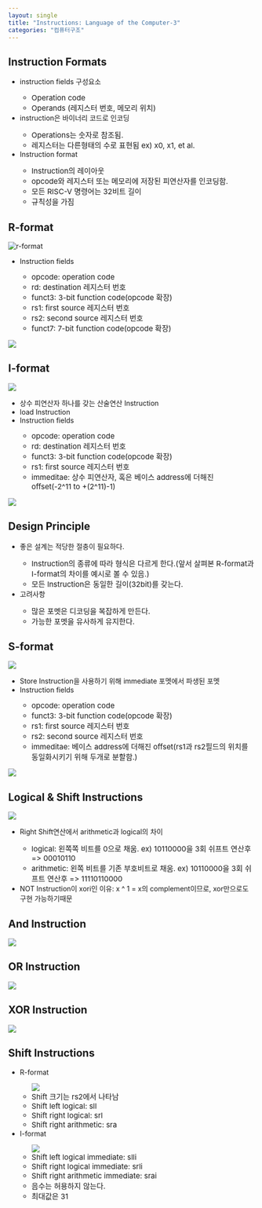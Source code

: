 ```yaml
---
layout: single
title: "Instructions: Language of the Computer-3"
categories: "컴퓨터구조"
---
```


## Instruction Formats

<ul>
  <li>instruction fields 구성요소</li>
  <ul>
    <li style="font-size:15px;">Operation code</li>
    <li style="font-size:15px;">Operands (레지스터 번호, 메모리 위치)</li>
  </ul>

  <li>instruction은 바이너리 코드로 인코딩</li>
  <ul>
    <li style="font-size:15px;">Operations는 숫자로 참조됨.</li>
    <li style="font-size:15px;">레지스터는 다른형태의 수로 표현됨 ex) x0, x1, et al.</li>
  </ul>

  <li>Instruction format</li>
  <ul>
    <li style="font-size:15px;">Instruction의 레이아웃</li>
    <li style="font-size:15px;">opcode와 레지스터 또는 메모리에 저장된 피연산자를 인코딩함.</li>
    <li style="font-size:15px;">모든 RISC-V 명령어는 32비트 길이</li>
    <li style="font-size:15px;">규칙성을 가짐</li>
  </ul>
</ul>

## R-format

<img src='/images/2024-09-25-comstruct7/스크린샷 2024-09-25 204954-1727265235424-2.png' alt='r-format'>
<ul>
  <li>Instruction fields</li>
  <ul>
     <li style="font-size:15px;">opcode: operation code</li>
     <li style="font-size:15px;">rd: destination 레지스터 번호</li>
     <li style="font-size:15px;">funct3: 3-bit function code(opcode 확장)</li>
     <li style="font-size:15px;">rs1: first source 레지스터 번호</li>
     <li style="font-size:15px;">rs2: second source 레지스터 번호</li>
     <li style="font-size:15px;">funct7: 7-bit function code(opcode 확장)</li>
  </ul>
</ul>
<img src='/images/2024-09-25-comstruct7/스크린샷 2024-09-25 210542.png'>

## I-format

<img src='/images/2024-09-25-comstruct7/스크린샷 2024-09-25 211032.png'>
<ul>
  <li>상수 피연산자 하나를 갖는 산술연산 Instruction</li>
  <li>load Instruction</li>
  <li>Instruction fields</li>
  <ul>
    <li style="font-size:15px;">opcode: operation code</li>
    <li style="font-size:15px;">rd: destination 레지스터 번호</li>
    <li style="font-size:15px;">funct3: 3-bit function code(opcode 확장)</li>
    <li style="font-size:15px;">rs1: first source 레지스터 번호</li>
    <li style="font-size:15px;">immeditae: 상수 피연산자, 혹은 베이스 address에 더해진 offset(-2^11 to +(2^11)-1)</li>
  </ul>
</ul>
<img src='/images/2024-09-25-comstruct7/스크린샷 2024-09-25 211705.png'>

## Design Principle

<ul>
  <li>좋은 설계는 적당한 절충이 필요하다.</li>
  <ul>
    <li style="font-size:15px;">Instruction의 종류에 따라 형식은 다르게 한다.(앞서 살펴본 R-format과 I-format의 차이를 예시로 볼 수 있음.)</li>
    <li style="font-size:15px;">모든 Instruction은 동일한 길이(32bit)를 갖는다.</li>
  </ul>

  <li>고려사항</li>
  <ul>
    <li style="font-size:15px;">많은 포멧은 디코딩을 복잡하게 만든다.</li>
    <li style="font-size:15px;">가능한 포멧을 유사하게 유지한다.</li>
  </ul>
</ul>

## S-format

<img src='/images/2024-09-25-comstruct7/스크린샷 2024-09-25 213243.png'>
<ul>
  <li>Store Instruction을 사용하기 위해 immediate 포멧에서 파생된 포멧</li>
  <li>Instruction fields</li>
  <ul>
    <li style="font-size:15px;">opcode: operation code</li>
    <li style="font-size:15px;">funct3: 3-bit function code(opcode 확장)</li>
    <li style="font-size:15px;">rs1: first source 레지스터 번호</li>
    <li style="font-size:15px;">rs2: second source 레지스터 번호</li>
    <li style="font-size:15px;">immeditae: 베이스 address에 더해진 offset(rs1과 rs2필드의 위치를 동일화시키기 위해 두개로 분할함.)</li>
  </ul>
</ul>
<img src='/images/2024-09-25-comstruct7/스크린샷 2024-09-25 213743.png'>

## Logical & Shift Instructions

<img src='/images/2024-09-25-comstruct7/스크린샷 2024-09-25 214407.png'>
<ul>
  <li>Right Shift연산에서 arithmetic과 logical의 차이</li>
  <ul>
    <li style="font-size:15px;">logical: 왼쪽쪽 비트를 0으로 채움. ex) 10110000을 3회 쉬프트 연산후 => 00010110</li>
    <li style="font-size:15px;">arithmetic: 왼쪽 비트를 기존 부호비트로 채움. ex) 10110000을 3회 쉬프트 연산후 => 11110110000</li>
  </ul>  
  <li>NOT Instruction이 xori인 이유: x ^ 1 = x의 complement이므로, xor만으로도 구현 가능하기때문</li>
</ul>

## And Instruction

<img src='/images/2024-09-25-comstruct7/스크린샷 2024-09-25 214105.png'>

## OR Instruction

<img src='/images/2024-09-25-comstruct7/스크린샷 2024-09-25 214154.png'>

## XOR Instruction

<img src='/images/2024-09-25-comstruct7/스크린샷 2024-09-25 214250.png'>

## Shift Instructions

<ul>
  <li>R-format</li>
  <ul>
    <img src='/images/2024-09-25-comstruct7/스크린샷 2024-09-25 215146.png'>
    <li style="font-size:15px;">Shift 크기는 rs2에서 나타남</li>
    <li style="font-size:15px;">Shift left logical: sll</li>
    <li style="font-size:15px;">Shift right logical: srl</li>
    <li style="font-size:15px;">Shift right arithmetic: sra</li>
  </ul>
  
  <li>I-format</li>
  <ul>
    <img src='/images/2024-09-25-comstruct7/스크린샷 2024-09-25 215146.png'>
    <li style="font-size:15px;">Shift left logical immediate: slli</li>
    <li style="font-size:15px;">Shift right logical immediate: srli</li>
    <li style="font-size:15px;">Shift right arithmetic immediate: srai</li>
    <li style="font-size:15px;">음수는 허용하지 않는다.</li>
    <li style="font-size:15px;">최대값은 31</li>
  </ul>
</ul> 